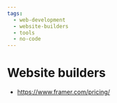 ```yaml
---
tags:
  - web-development
  - website-builders
  - tools
  - no-code
---
```


# Website builders

- https://www.framer.com/pricing/

